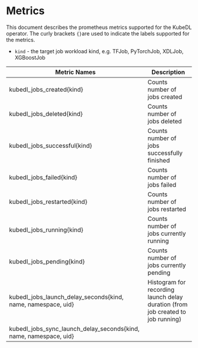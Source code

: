 # Metrics

This document describes the prometheus metrics supported for the KubeDL operator.
The curly brackets `{}`are used to indicate the labels supported for the metrics.
- `kind` - the target job workload kind, e.g. TFJob, PyTorchJob, XDLJob, XGBoostJob

|    Metric Names     |   Description    |
|    ------------     |   -----------    |
|    kubedl_jobs_created{kind}  | Counts number of jobs created |  
|    kubedl_jobs_deleted{kind}  | Counts number of jobs deleted |
|    kubedl_jobs_successful{kind}  |  Counts number of jobs successfully finished  |
|    kubedl_jobs_failed{kind}      |   Counts number of jobs failed  |
|    kubedl_jobs_restarted{kind}   |   Counts number of jobs restarted  |
|    kubedl_jobs_running{kind}     |   Counts number of jobs currently running  |
|    kubedl_jobs_pending{kind}     |   Counts number of jobs currently pending  |
|    kubedl_jobs_launch_delay_seconds{kind, name, namespace, uid}  |  Histogram for recording launch delay duration (from job created to job running)  |
|    kubedl_jobs_sync_launch_delay_seconds{kind, name, namespace, uid}  |  